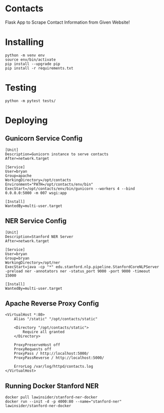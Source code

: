 # Contacts
Flask App to Scrape Contact Information from Given Website!

# Installing
```
python -m venv env
source env/bin/activate
pip install --upgrade pip
pip install -r requirements.txt
```

# Testing
```
python -m pytest tests/
```

# Deploying

## Gunicorn Service Config
```
[Unit]
Description=Gunicorn instance to serve contacts
After=network.target

[Service]
User=bryan
Group=apache
WorkingDirectory=/opt/contacts
Environment="PATH=/opt/contacts/env/bin"
ExecStart=/opt/contacts/env/bin/gunicorn --workers 4 --bind 0.0.0.0:5000 -m 007 wsgi:app

[Install]
WantedBy=multi-user.target
```
## NER Service Config
```
[Unit]
Description=Stanford NER Server
After=network.target

[Service]
User=bryan
Group=bryan
WorkingDirectory=/opt/ner
ExecStart=java -cp "*" edu.stanford.nlp.pipeline.StanfordCoreNLPServer -preload ner -annotators ner -status_port 9000 -port 9000 -timeout 15000

[Install]
WantedBy=multi-user.target
```

## Apache Reverse Proxy Config
```
<VirtualHost *:80>
    Alias "/static" "/opt/contacts/static"

    <Directory "/opt/contacts/static">
        Require all granted
    </Directory>

    ProxyPreserveHost off
    ProxyRequests off
    ProxyPass / http://localhost:5000/
    ProxyPassReverse / http://localhost:5000/

    ErrorLog /var/log/httpd/contacts.log
</VirtualHost>
```

## Running Docker Stanford NER
```
docker pull lawinsider/stanford-ner-docker
docker run --init -d -p 4000:80 --name="stanford-ner" lawinsider/stanford-ner-docker
```